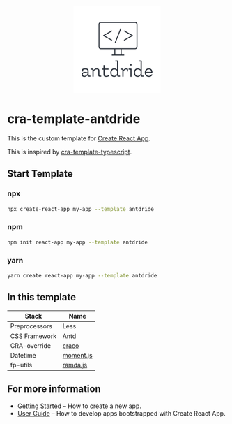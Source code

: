 <div align="center">

  <img src="./assets/logo.png" width="200px">

</div>

# cra-template-antdride

This is the custom template for [Create React App](https://github.com/facebook/create-react-app).

This is inspired by [cra-template-typescript](https://github.com/facebook/create-react-app/tree/master/packages/cra-template-typescript).

## Start Template

### npx

```sh
npx create-react-app my-app --template antdride
```

### npm

```sh
npm init react-app my-app --template antdride
```

### yarn

```sh
yarn create react-app my-app --template antdride
```

## In this template

| Stack         | Name                                        |
| ------------- | ------------------------------------------- |
| Preprocessors | Less                                        |
| CSS Framework | Antd                                        |
| CRA-override  | [craco](https://github.com/gsoft-inc/craco) |
| Datetime      | [moment.js](https://momentjs.com/)          |
| fp-utils      | [ramda.js](https://ramdajs.com/)            |

## For more information

- [Getting Started](https://create-react-app.dev/docs/getting-started) – How to create a new app.
- [User Guide](https://create-react-app.dev) – How to develop apps bootstrapped with Create React App.

